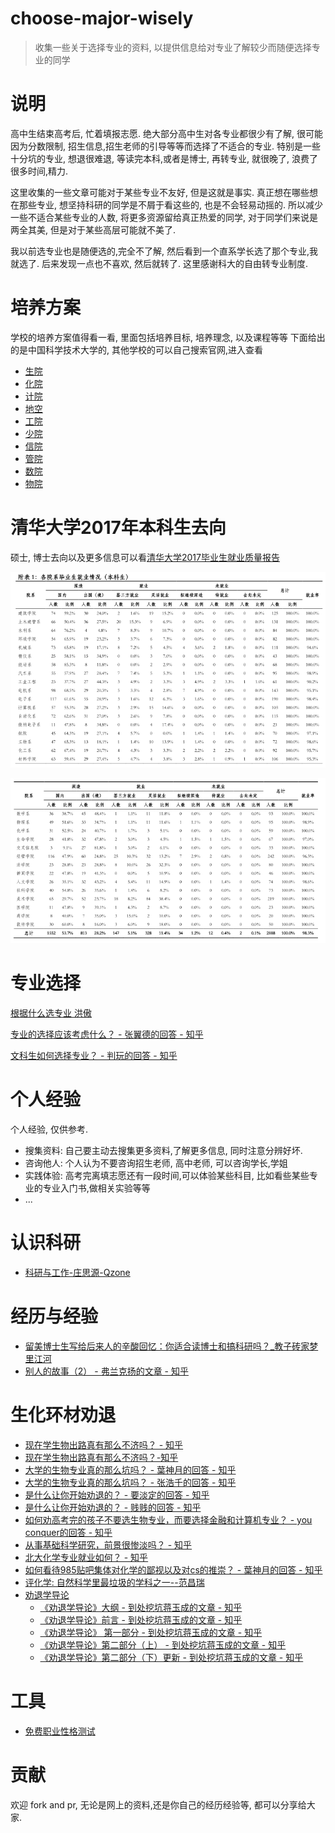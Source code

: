 # choose-major-wisely
>收集一些关于选择专业的资料, 以提供信息给对专业了解较少而随便选择专业的同学

# 说明
高中生结束高考后, 忙着填报志愿. 绝大部分高中生对各专业都很少有了解, 很可能因为分数限制, 招生信息,招生老师的引导等等而选择了不适合的专业. 特别是一些十分坑的专业, 想退很难退, 等读完本科,或者是博士, 再转专业, 就很晚了, 浪费了很多时间,精力. 

这里收集的一些文章可能对于某些专业不友好, 但是这就是事实. 真正想在哪些想在那些专业, 想坚持科研的同学是不屑于看这些的, 也是不会轻易动摇的. 所以减少一些不适合某些专业的人数, 将更多资源留给真正热爱的同学, 对于同学们来说是两全其美, 但是对于某些高层可能就不美了.

我以前选专业也是随便选的,完全不了解, 然后看到一个直系学长选了那个专业,我就选了. 后来发现一点也不喜欢, 然后就转了. 这里感谢科大的自由转专业制度.


# 培养方案
学校的培养方案值得看一看, 里面包括培养目标, 培养理念, 以及课程等等
下面给出的是中国科学技术大学的, 其他学校的可以自己搜索官网,进入查看
* [生院](USTC-training-plan/biology.pdf)
* [化院](USTC-training-plan/chemistry.pdf)
* [计院](USTC-training-plan/cs.pdf)
* [地空](USTC-training-plan/earth-and-space.pdf)
* [工院](USTC-training-plan/engineering.pdf)
* [少院](USTC-training-plan/giftd-young.pdf)
* [信院](USTC-training-plan/infomation.pdf)
* [管院](USTC-training-plan/management.pdf)
* [数院](USTC-training-plan/math.pdf)
* [物院](USTC-training-plan/physics.pdf)

# 清华大学2017年本科生去向
硕士, 博士去向以及更多信息可以看[清华大学2017毕业生就业质量报告](Tsinghua-2017/graduate-employment-quality-report.pdf)

![](Tsinghua-2017/undergraduate1.png)
    
![](Tsinghua-2017/undergraduate2.png)

# 专业选择
[根据什么选专业 洪傲](http://blog.sina.com.cn/s/blog_5406f84d0100gget.html)

[专业的选择应该考虑什么？ - 张翼德的回答 - 知乎](https://www.zhihu.com/question/31946325/answer/53963095)

[文科生如何选择专业？ - 判玩的回答 - 知乎](https://www.zhihu.com/question/21108231/answer/27250483)

# 个人经验
个人经验, 仅供参考.
* 搜集资料: 自己要主动去搜集更多资料,了解更多信息, 同时注意分辨好坏.
* 咨询他人: 个人认为不要咨询招生老师, 高中老师, 可以咨询学长,学姐
* 实践体验: 高考完离填志愿还有一段时间,可以体验某些科目, 比如看些某些专业的专业入门书,做相关实验等等
* ...

# 认识科研
* [科研与工作-庄思源-Qzone](https://user.qzone.qq.com/2980412917/blog/1480411676?_t_=0.2790794687199656)

# 经历与经验
* [留美博士生写给后来人的辛酸回忆：你适合读博士和搞科研吗？_教子砖家梦里江河](http://blog.sina.cn/dpool/blog/s/blog_4ee63ce90102ea4x.html)
* [别人的故事（2） - 弗兰克扬的文章 - 知乎](https://zhuanlan.zhihu.com/p/24543168)

# 生化环材劝退

* [现在学生物出路真有那么不济吗？ - 知乎](https://www.zhihu.com/question/28347460)
* [现在学生物出路真有那么不济吗？-知乎](https://www.zhihu.com/question/28347460)
* [大学的生物专业真的那么坑吗？ - 葉神月的回答 - 知乎](https://www.zhihu.com/question/26106045/answer/76377967)
* [大学的生物专业真的那么坑吗？ - 张浩千的回答 - 知乎](https://www.zhihu.com/question/26106045/answer/37837050)
* [是什么让你开始劝退的？ - 要淡定的回答 - 知乎](https://www.zhihu.com/question/67812985/answer/256891192)
* [是什么让你开始劝退的？ - 贱贱的回答 - 知乎](https://www.zhihu.com/question/67812985/answer/256837300)
* [如何劝高考完的孩子不要选生物专业，而要选择金融和计算机专业？ - you conquer的回答 - 知乎](https://www.zhihu.com/question/31815677/answer/53939577)
* [从事基础科学研究，前景很惨淡吗？ - 知乎](https://www.zhihu.com/question/24308741/answer/27390020)
* [北大化学专业就业如何？ - 知乎](https://www.zhihu.com/question/47997512/answer/108575877)
* [如何看待985贴吧集体对化学的鄙视以及对cs的推崇？ - 葉神月的回答 - 知乎](https://www.zhihu.com/question/38404981/answer/79848997)
* [评化学: 自然科学里最垃圾的学科之一--范昌瑞](http://chuansong.me/n/437013)
* [劝退学导论](https://zhuanlan.zhihu.com/unsa-retribution)
    - [《劝退学导论》大纲 - 到处挖坑蒋玉成的文章 - 知乎](https://zhuanlan.zhihu.com/p/25940780)
    - [《劝退学导论》前言 - 到处挖坑蒋玉成的文章 - 知乎](https://zhuanlan.zhihu.com/p/26527258)
    - [ 《劝退学导论》 第一部分 - 到处挖坑蒋玉成的文章 - 知乎](https://zhuanlan.zhihu.com/p/26647300)
    - [《劝退学导论》第二部分（上） - 到处挖坑蒋玉成的文章 - 知乎](https://zhuanlan.zhihu.com/p/27188243)
    - [《劝退学导论》第二部分（下）更新 - 到处挖坑蒋玉成的文章 - 知乎](https://zhuanlan.zhihu.com/p/28740169)
    
    
# 工具
* [免费职业性格测试](https://www.arealme.com/16types/cn/)


# 贡献
欢迎 fork and pr, 无论是网上的资料,还是你自己的经历经验等, 都可以分享给大家.
